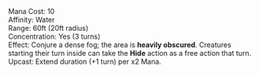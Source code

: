 Mana Cost: 10  
Affinity: Water  
Range: 60ft (20ft radius)  
Concentration: Yes (3 turns)  
Effect: Conjure a dense fog; the area is **heavily obscured**. Creatures starting their turn inside can take the **Hide** action as a free action that turn.  
Upcast: Extend duration (+1 turn) per x2 Mana.
